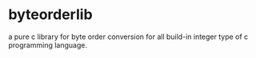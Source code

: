byteorderlib
============

a pure c library for byte order conversion for all build-in integer type of c programming language.
